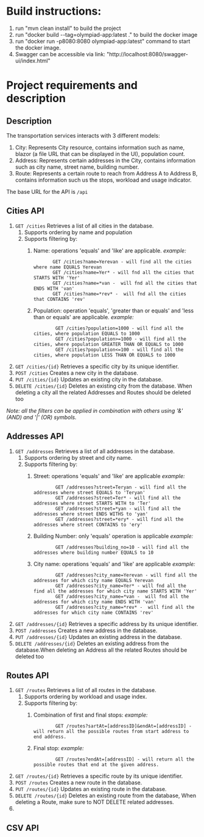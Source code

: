 # Build instructions: 

1. run "mvn clean install" to build the project
2. run "docker build --tag=olympiad-app:latest ." to build the docker image 
3. run "docker run -p8080:8080 olympiad-app:latest" command to start the docker image. 
4. Swagger can be accessible via link: "http://localhost:8080/swagger-ui/index.html"

# Project requirements and description 

## Description

The transportation services interacts with 3 different models: 
1. City: Represents City resource, contains information such as name, blazor (a file URL that can be displayed in the UI), population count.
2. Address: Represents certain addresses in the City, contains information such as city name, street name, building number.
3. Route: Represents a certain route to reach from Address A to Address B, contains information such us the stops, workload and usage indicator.

The base URL for the API is `/api`
## Cities API

1. `GET /cities` Retrieves a list of all cities in the database.
   1. Supports ordering by name and population
   2. Supports filtering by: 
      1. Name: operations 'equals' and 'like' are applicable. 
         _example:_ 
      
                    GET /cities?name=Yerevan - will find all the cities where name EQUALS Yerevan
                    GET /cities?name=Yer* - will fnd all the cities that STARTS WITH 'Yer' 
                    GET /cities?name=*van -  will fnd all the cities that ENDS WITH 'van'
                    GET /cities?name=*rev* -  will fnd all the cities that CONTAINS 'rev'
      2. Population: operation 'equals', 'greater than or equals' and 'less than or equals' are applicable. 
         _example:_
      
                     GET /cities?population=1000 - will find all the cities, where population EQUALS to 1000
                     GET /cities?population>=1000 - will find all the cities, where population GREATER THAN OR EQUALS to 1000
                     GET /cities?population<=100 - will find all the cities, where population LESS THAN OR EQUALS to 1000
2. `GET /cities/{id}` Retrieves a specific city by its unique identifier.
3. `POST /cities` Creates a new city in the database.
4. `PUT /cities/{id}` Updates an existing city in the database.
5. `DELETE /cities/{id}` Deletes an existing city from the database. When deleting a city all the related Addresses and Routes should be deleted too

_Note: all the filters can be applied in combination with others using '&' (AND) and '|' (OR) symbols._

## Addresses API

1. `GET /addresses` Retrieves a list of all addresses in the database. 
   1. Supports ordering by street and city name. 
   2. Supports filtering by: 
      1. Street: operations 'equals' and 'like' are applicable
         _example:_
      
                     GET /addresses?street=Teryan - will find all the addresses where street EQUALS to 'Teryan'
                     GET /addresses?street=Ter* - will find all the addresses where street STARTS WITH to 'Ter'
                     GET /addresses?street=*yan - will find all the addresses where street ENDS WITHS to 'yan'
                     GET /addresses?street=*ery* - will find all the addresses where street CONTAINS to 'ery'
      2. Building Number: only 'equals' operation is applicable
         _example:_
      
                     GET /addresses?building_no=10 - will find all the addresses where building number EQUALS to 10
      3. City name: operations 'equals' and 'like' are applicable
         _example:_
      
                     GET /addresses?city_name=Yerevan - will find all the addresses for which city name EQUALS Yerevan
                     GET /addresses?city_name=Yer* - will fnd all the find all the addresses for which city name STARTS WITH 'Yer'
                     GET /addresses?city_name=*van -  will fnd all the addresses for which city name ENDS WITH 'van'
                     GET /addresses?city_name=*rev* -  will find all the addresses for which city name CONTAINS 'rev'
2. `GET /addresses/{id}` Retrieves a specific address by its unique identifier.
3. `POST /addresses` Creates a new address in the database.
4. `PUT /addresses/{id}` Updates an existing address in the database.
5. `DELETE /addresses/{id}` Deletes an existing address from the database.When deleting an Address all the related Routes should be deleted too


## Routes API
1. `GET /routes` Retrieves a list of all routes in the database.
   1. Supports ordering by workload and usage index.
   2. Supports filtering by:
      1. Combination of first and final stops:
         _example:_
            
                     GET /routes?sartAt=[addressID]&endAt=[addressID] - will return all the possible routes from start address to end address.
      2. Final stop: 
         _example:_
               
                     GET /routes?endAt=[addressID] - will return all the possible routes that end at the given address. 
   
2. `GET /routes/{id}` Retrieves a specific route by its unique identifier.
3. `POST /routes` Creates a new route in the database.
4. `PUT /routes/{id}` Updates an existing route in the database.
5. `DELETE /routes/{id}` Deletes an existing route from the database, When deleting a Route, make sure to NOT DELETE related addresses. 
6. 

## CSV API